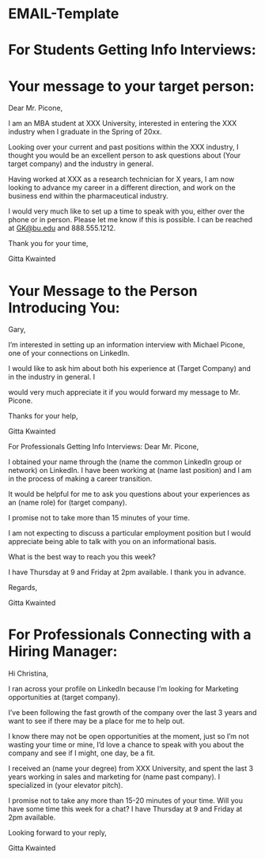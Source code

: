 # EMAIL-Template


# For Students Getting Info Interviews:
# Your message to your target person:

Dear Mr. Picone,

I am an MBA student at XXX University, interested in entering the XXX industry when I graduate in the Spring of 20xx.

Looking over your current and past positions within the XXX industry, I thought you would be an excellent person to ask questions about (Your target company) and the industry in general.

Having worked at XXX as a research technician for X years, I am now looking to advance my career in a different direction, and work on the business end within the pharmaceutical industry.

I would very much like to set up a time to speak with you, either over the phone or in person. Please let me know if this is possible. I can be reached at GK@bu.edu and 888.555.1212.

Thank you for your time,

Gitta Kwainted

# Your Message to the Person Introducing You:

Gary,

I’m interested in setting up an information interview with Michael Picone, one of your connections on LinkedIn.

I would like to ask him about both his experience at (Target Company) and in the industry in general. I

would very much appreciate it if you would forward my message to Mr. Picone.

Thanks for your help,

Gitta Kwainted

For Professionals Getting Info Interviews:
Dear Mr. Picone,

I obtained your name through the (name the common LinkedIn group or network) on LinkedIn. I have been working at (name last position) and I am in the process of making a career transition.

It would be helpful for me to ask you questions about your experiences as an (name role) for (target company).

I promise not to take more than 15 minutes of your time.

I am not expecting to discuss a particular employment position but I would appreciate being able to talk with you on an informational basis.

What is the best way to reach you this week?

I have Thursday at 9 and Friday at 2pm available. I thank you in advance.

Regards,

Gitta Kwainted

# For Professionals Connecting with a Hiring Manager:

Hi Christina,

I ran across your profile on LinkedIn because I’m looking for Marketing opportunities at (target company).

I’ve been following the fast growth of the company over the last 3 years and want to see if there may be a place for me to help out.

I know there may not be open opportunities at the moment, just so I’m not wasting your time or mine, I’d love a chance to speak with you about the company and see if I might, one day, be a fit.

I received an (name your degree) from XXX University, and spent the last 3 years working in sales and marketing for (name past company). I specialized in (your elevator pitch).

I promise not to take any more than 15-20 minutes of your time. Will you have some time this week for a chat? I have Thursday at 9 and Friday at 2pm available.

Looking forward to your reply,

Gitta Kwainted
